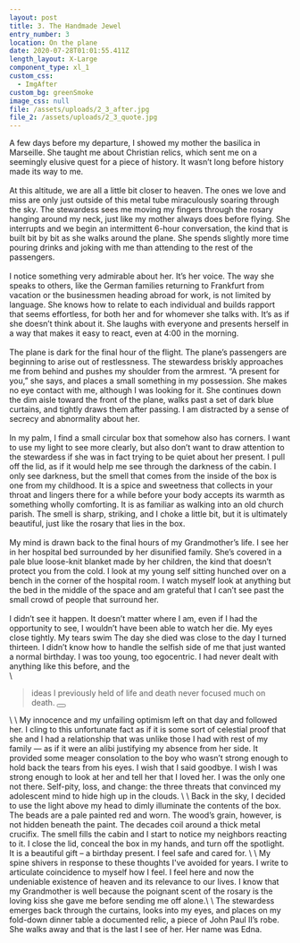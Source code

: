 ```yaml
---
layout: post
title: 3. The Handmade Jewel
entry_number: 3
location: On the plane
date: 2020-07-28T01:01:55.411Z
length_layout: X-Large
component_type: xl_1
custom_css:
  - ImgAfter
custom_bg: greenSmoke
image_css: null
file: /assets/uploads/2_3_after.jpg
file_2: /assets/uploads/2_3_quote.jpg
---
```

A few days before my departure, I showed my mother the basilica in Marseille. She taught me about Christian relics, which sent me on a seemingly elusive quest for a piece of history. It wasn’t long before history made its way to me.\
\
At this altitude, we are all a little bit closer to heaven. The ones we love and miss are only just outside of this metal tube miraculously soaring through the sky. The stewardess sees me moving my fingers through the rosary hanging around my neck, just like my mother always does before flying. She interrupts and we begin an intermittent 6-hour conversation, the kind that is built bit by bit as she walks around the plane. She spends slightly more time pouring drinks and joking with me than attending to the rest of the passengers. \
\
I notice something very admirable about her. It’s her voice. The way she speaks to others, like the German families returning to Frankfurt from vacation or the businessmen heading abroad for work, is not limited by language. She knows how to relate to each individual and builds rapport that seems effortless, for both her and for whomever she talks with. It’s as if she doesn’t think about it. She laughs with everyone and presents herself in a way that makes it easy to react, even at 4:00 in the morning.\
\
The plane is dark for the final hour of the flight. The plane’s passengers are beginning to arise out of restlessness. The stewardess briskly approaches me from behind and pushes my shoulder from the armrest. “A present for you,” she says, and places a small something in my possession. She makes no eye contact with me, although I was looking for it. She continues down the dim aisle toward the front of the plane, walks past a set of dark blue curtains, and tightly draws them after passing. I am distracted by a sense of secrecy and abnormality about her. \
\
In my palm, I find a small circular box that somehow also has corners. I want to use my light to see more clearly, but also don’t want to draw attention to the stewardess if she was in fact trying to be quiet about her present. I pull off the lid, as if it would help me see through the darkness of the cabin. I only see darkness, but the smell that comes from the inside of the box is one from my childhood. It is a spice and sweetness that collects in your throat and lingers there for a while before your body accepts its warmth as something wholly comforting. It is as familiar as walking into an old church parish. The smell is sharp, striking, and I choke a little bit, but it is ultimately beautiful, just like the rosary that lies in the box. \
\
My mind is drawn back to the final hours of my Grandmother’s life. I see her in her hospital bed surrounded by her disunified family. She’s covered in a pale blue loose-knit blanket made by her children, the kind that doesn’t protect you from the cold. I look at my young self sitting hunched over on a bench in the corner of the hospital room. I watch myself look at anything but the bed in the middle of the space and am grateful that I can’t see past the small crowd of people that surround her.\
\
I didn’t see it happen. It doesn’t matter where I am, even if I had the opportunity to see, I wouldn’t have been able to watch her die. My eyes close tightly. My tears swim The day she died was close to the day I turned thirteen. I didn’t know how to handle the selfish side of me that just wanted a normal birthday. I was too young, too egocentric. I had never dealt with anything like this before, and the \
\

<blockquote class="E3_Q2">
ideas I previously held of <span class="blackletter">life</span> and death never focused much on <span class="blackletter">death.</span>
<button onclick = "addClass()" class="interaction-box-inline"><a></a></button></blockquote> \
\
My innocence and my unfailing optimism left on that day and followed her. I cling to this unfortunate fact as if it is some sort of celestial proof that she and I had a relationship that was unlike those I had with rest of my family — as if it were an alibi justifying my absence from her side. It provided some meager consolation to the boy who wasn’t strong enough to hold back the tears from his eyes. I wish that I said goodbye. I wish I was strong enough to look at her and tell her that I loved her. I was the only one not there. Self-pity, loss, and change: the three threats that convinced my adolescent mind to hide high up in the clouds. \
\
Back in the sky, I decided to use the light above my head to dimly illuminate the contents of the box. The beads are a pale painted red and worn. The wood’s grain, however, is not hidden beneath the paint. The decades coil around a thick metal crucifix. The smell fills the cabin and I start to notice my neighbors reacting to it. I close the lid, conceal the box in my hands, and turn off the spotlight. It is a beautiful gift – a birthday present. I feel safe and cared for. \
\
My spine shivers in response to these thoughts I've avoided for years. I write to articulate coincidence to myself how I feel. I feel here and now the undeniable existence of heaven and its relevance to our lives. I know that my Grandmother is well because the poignant scent of the rosary is the loving kiss she gave me before sending me off alone.\
\
The stewardess emerges back through the curtains, looks into my eyes, and places on my fold-down dinner table a documented relic, a piece of John Paul II’s robe. She walks away and that is the last I see of her. Her name was Edna.